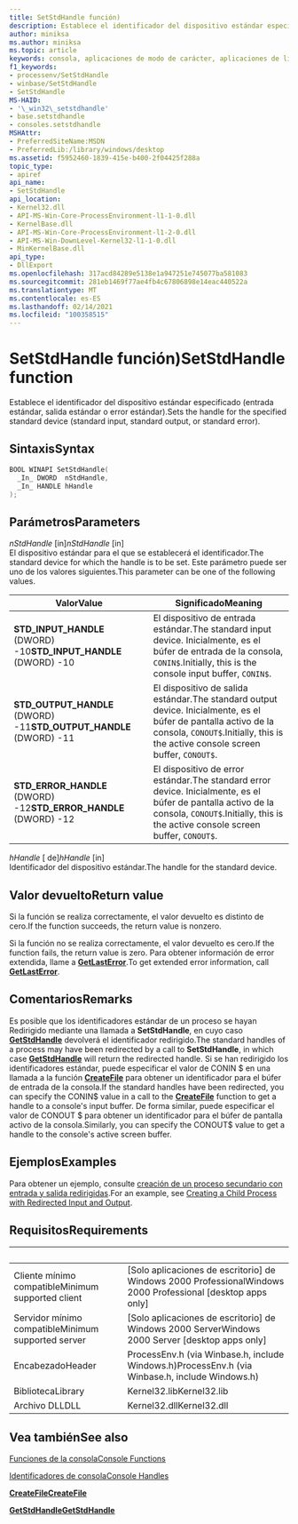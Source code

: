 ```yaml
---
title: SetStdHandle función)
description: Establece el identificador del dispositivo estándar especificado (entrada estándar, salida estándar o error estándar).
author: miniksa
ms.author: miniksa
ms.topic: article
keywords: consola, aplicaciones de modo de carácter, aplicaciones de línea de comandos, aplicaciones de terminal, API de consola
f1_keywords:
- processenv/SetStdHandle
- winbase/SetStdHandle
- SetStdHandle
MS-HAID:
- '\_win32\_setstdhandle'
- base.setstdhandle
- consoles.setstdhandle
MSHAttr:
- PreferredSiteName:MSDN
- PreferredLib:/library/windows/desktop
ms.assetid: f5952460-1839-415e-b400-2f04425f288a
topic_type:
- apiref
api_name:
- SetStdHandle
api_location:
- Kernel32.dll
- API-MS-Win-Core-ProcessEnvironment-l1-1-0.dll
- KernelBase.dll
- API-MS-Win-Core-ProcessEnvironment-l1-2-0.dll
- API-MS-Win-DownLevel-Kernel32-l1-1-0.dll
- MinKernelBase.dll
api_type:
- DllExport
ms.openlocfilehash: 317acd84289e5138e1a947251e745077ba581083
ms.sourcegitcommit: 281eb1469f77ae4fb4c67806898e14eac440522a
ms.translationtype: MT
ms.contentlocale: es-ES
ms.lasthandoff: 02/14/2021
ms.locfileid: "100358515"
---
```

# <a name="setstdhandle-function"></a><span data-ttu-id="872a7-104">SetStdHandle función)</span><span class="sxs-lookup"><span data-stu-id="872a7-104">SetStdHandle function</span></span>

<span data-ttu-id="872a7-105">Establece el identificador del dispositivo estándar especificado (entrada estándar, salida estándar o error estándar).</span><span class="sxs-lookup"><span data-stu-id="872a7-105">Sets the handle for the specified standard device (standard input, standard output, or standard error).</span></span>

## <a name="syntax"></a><span data-ttu-id="872a7-106">Sintaxis</span><span class="sxs-lookup"><span data-stu-id="872a7-106">Syntax</span></span>

```cpp
BOOL WINAPI SetStdHandle(
  _In_ DWORD  nStdHandle,
  _In_ HANDLE hHandle
);
```

## <a name="parameters"></a><span data-ttu-id="872a7-107">Parámetros</span><span class="sxs-lookup"><span data-stu-id="872a7-107">Parameters</span></span>

<span data-ttu-id="872a7-108">*nStdHandle* \[in\]</span><span class="sxs-lookup"><span data-stu-id="872a7-108">*nStdHandle* \[in\]</span></span>  
<span data-ttu-id="872a7-109">El dispositivo estándar para el que se establecerá el identificador.</span><span class="sxs-lookup"><span data-stu-id="872a7-109">The standard device for which the handle is to be set.</span></span> <span data-ttu-id="872a7-110">Este parámetro puede ser uno de los valores siguientes.</span><span class="sxs-lookup"><span data-stu-id="872a7-110">This parameter can be one of the following values.</span></span>

| <span data-ttu-id="872a7-111">Valor</span><span class="sxs-lookup"><span data-stu-id="872a7-111">Value</span></span> | <span data-ttu-id="872a7-112">Significado</span><span class="sxs-lookup"><span data-stu-id="872a7-112">Meaning</span></span> |
|-|-|
| <span data-ttu-id="872a7-113">**STD_INPUT_HANDLE** (DWORD) -10</span><span class="sxs-lookup"><span data-stu-id="872a7-113">**STD_INPUT_HANDLE** (DWORD) -10</span></span> | <span data-ttu-id="872a7-114">El dispositivo de entrada estándar.</span><span class="sxs-lookup"><span data-stu-id="872a7-114">The standard input device.</span></span> <span data-ttu-id="872a7-115">Inicialmente, es el búfer de entrada de la consola, `CONIN$`.</span><span class="sxs-lookup"><span data-stu-id="872a7-115">Initially, this is the console input buffer, `CONIN$`.</span></span> |
| <span data-ttu-id="872a7-116">**STD_OUTPUT_HANDLE** (DWORD) -11</span><span class="sxs-lookup"><span data-stu-id="872a7-116">**STD_OUTPUT_HANDLE** (DWORD) -11</span></span> | <span data-ttu-id="872a7-117">El dispositivo de salida estándar.</span><span class="sxs-lookup"><span data-stu-id="872a7-117">The standard output device.</span></span> <span data-ttu-id="872a7-118">Inicialmente, es el búfer de pantalla activo de la consola, `CONOUT$`.</span><span class="sxs-lookup"><span data-stu-id="872a7-118">Initially, this is the active console screen buffer, `CONOUT$`.</span></span> |
| <span data-ttu-id="872a7-119">**STD_ERROR_HANDLE** (DWORD) -12</span><span class="sxs-lookup"><span data-stu-id="872a7-119">**STD_ERROR_HANDLE** (DWORD) -12</span></span> | <span data-ttu-id="872a7-120">El dispositivo de error estándar.</span><span class="sxs-lookup"><span data-stu-id="872a7-120">The standard error device.</span></span> <span data-ttu-id="872a7-121">Inicialmente, es el búfer de pantalla activo de la consola, `CONOUT$`.</span><span class="sxs-lookup"><span data-stu-id="872a7-121">Initially, this is the active console screen buffer, `CONOUT$`.</span></span> |

<span data-ttu-id="872a7-122">*hHandle* \[ de\]</span><span class="sxs-lookup"><span data-stu-id="872a7-122">*hHandle* \[in\]</span></span>  
<span data-ttu-id="872a7-123">Identificador del dispositivo estándar.</span><span class="sxs-lookup"><span data-stu-id="872a7-123">The handle for the standard device.</span></span>

## <a name="return-value"></a><span data-ttu-id="872a7-124">Valor devuelto</span><span class="sxs-lookup"><span data-stu-id="872a7-124">Return value</span></span>

<span data-ttu-id="872a7-125">Si la función se realiza correctamente, el valor devuelto es distinto de cero.</span><span class="sxs-lookup"><span data-stu-id="872a7-125">If the function succeeds, the return value is nonzero.</span></span>

<span data-ttu-id="872a7-126">Si la función no se realiza correctamente, el valor devuelto es cero.</span><span class="sxs-lookup"><span data-stu-id="872a7-126">If the function fails, the return value is zero.</span></span> <span data-ttu-id="872a7-127">Para obtener información de error extendida, llame a [**GetLastError**](/windows/win32/api/errhandlingapi/nf-errhandlingapi-getlasterror).</span><span class="sxs-lookup"><span data-stu-id="872a7-127">To get extended error information, call [**GetLastError**](/windows/win32/api/errhandlingapi/nf-errhandlingapi-getlasterror).</span></span>

## <a name="remarks"></a><span data-ttu-id="872a7-128">Comentarios</span><span class="sxs-lookup"><span data-stu-id="872a7-128">Remarks</span></span>

<span data-ttu-id="872a7-129">Es posible que los identificadores estándar de un proceso se hayan Redirigido mediante una llamada a **SetStdHandle**, en cuyo caso [**GetStdHandle**](getstdhandle.md) devolverá el identificador redirigido.</span><span class="sxs-lookup"><span data-stu-id="872a7-129">The standard handles of a process may have been redirected by a call to **SetStdHandle**, in which case [**GetStdHandle**](getstdhandle.md) will return the redirected handle.</span></span> <span data-ttu-id="872a7-130">Si se han redirigido los identificadores estándar, puede especificar el valor de CONIN $ en una llamada a la función [**CreateFile**](/windows/win32/api/fileapi/nf-fileapi-createfilea) para obtener un identificador para el búfer de entrada de la consola.</span><span class="sxs-lookup"><span data-stu-id="872a7-130">If the standard handles have been redirected, you can specify the CONIN$ value in a call to the [**CreateFile**](/windows/win32/api/fileapi/nf-fileapi-createfilea) function to get a handle to a console's input buffer.</span></span> <span data-ttu-id="872a7-131">De forma similar, puede especificar el valor de CONOUT $ para obtener un identificador para el búfer de pantalla activo de la consola.</span><span class="sxs-lookup"><span data-stu-id="872a7-131">Similarly, you can specify the CONOUT$ value to get a handle to the console's active screen buffer.</span></span>

## <a name="examples"></a><span data-ttu-id="872a7-132">Ejemplos</span><span class="sxs-lookup"><span data-stu-id="872a7-132">Examples</span></span>

<span data-ttu-id="872a7-133">Para obtener un ejemplo, consulte [creación de un proceso secundario con entrada y salida redirigidas](/windows/win32/procthread/creating-a-child-process-with-redirected-input-and-output).</span><span class="sxs-lookup"><span data-stu-id="872a7-133">For an example, see [Creating a Child Process with Redirected Input and Output](/windows/win32/procthread/creating-a-child-process-with-redirected-input-and-output).</span></span>

## <a name="requirements"></a><span data-ttu-id="872a7-134">Requisitos</span><span class="sxs-lookup"><span data-stu-id="872a7-134">Requirements</span></span>

| &nbsp; | &nbsp; |
|-|-|
| <span data-ttu-id="872a7-135">Cliente mínimo compatible</span><span class="sxs-lookup"><span data-stu-id="872a7-135">Minimum supported client</span></span> | <span data-ttu-id="872a7-136">\[Solo aplicaciones de escritorio\] de Windows 2000 Professional</span><span class="sxs-lookup"><span data-stu-id="872a7-136">Windows 2000 Professional \[desktop apps only\]</span></span> |
| <span data-ttu-id="872a7-137">Servidor mínimo compatible</span><span class="sxs-lookup"><span data-stu-id="872a7-137">Minimum supported server</span></span> | <span data-ttu-id="872a7-138">\[Solo aplicaciones de escritorio\] de Windows 2000 Server</span><span class="sxs-lookup"><span data-stu-id="872a7-138">Windows 2000 Server \[desktop apps only\]</span></span> |
| <span data-ttu-id="872a7-139">Encabezado</span><span class="sxs-lookup"><span data-stu-id="872a7-139">Header</span></span> | <span data-ttu-id="872a7-140">ProcessEnv.h (via Winbase.h, include Windows.h)</span><span class="sxs-lookup"><span data-stu-id="872a7-140">ProcessEnv.h (via Winbase.h, include Windows.h)</span></span> |
| <span data-ttu-id="872a7-141">Biblioteca</span><span class="sxs-lookup"><span data-stu-id="872a7-141">Library</span></span> | <span data-ttu-id="872a7-142">Kernel32.lib</span><span class="sxs-lookup"><span data-stu-id="872a7-142">Kernel32.lib</span></span> |
| <span data-ttu-id="872a7-143">Archivo DLL</span><span class="sxs-lookup"><span data-stu-id="872a7-143">DLL</span></span> | <span data-ttu-id="872a7-144">Kernel32.dll</span><span class="sxs-lookup"><span data-stu-id="872a7-144">Kernel32.dll</span></span> |

## <a name="see-also"></a><span data-ttu-id="872a7-145">Vea también</span><span class="sxs-lookup"><span data-stu-id="872a7-145">See also</span></span>

[<span data-ttu-id="872a7-146">Funciones de la consola</span><span class="sxs-lookup"><span data-stu-id="872a7-146">Console Functions</span></span>](console-functions.md)

[<span data-ttu-id="872a7-147">Identificadores de consola</span><span class="sxs-lookup"><span data-stu-id="872a7-147">Console Handles</span></span>](console-handles.md)

[<span data-ttu-id="872a7-148">**CreateFile**</span><span class="sxs-lookup"><span data-stu-id="872a7-148">**CreateFile**</span></span>](/windows/win32/api/fileapi/nf-fileapi-createfilea)

[<span data-ttu-id="872a7-149">**GetStdHandle**</span><span class="sxs-lookup"><span data-stu-id="872a7-149">**GetStdHandle**</span></span>](getstdhandle.md)